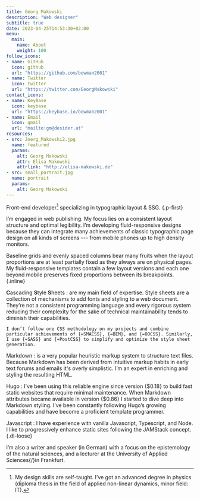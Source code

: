 ```yaml
---
title: Georg Makowski
description: "Web designer"
subtitle: true
date: 2023-04-25T14:53:30+02:00
menu:
  main:
    name: About
    weight: 100
follow_icons:
- name: GitHub
  icon: github
  url: "https://github.com/bowman2001"
- name: Twitter
  icon: twitter
  url: "https://twitter.com/GeorgMakowski"
contact_icons:
- name: KeyBase
  icon: keybase
  url: "https://keybase.io/bowman2001"
- name: Email
  icon: gmail
  url: "mailto:gm@desider.at"
resources:
- src: Joerg_Makowski2.jpg
  name: featured
  params:
    alt: Georg Makowski
    attr: Elisa Makowski
    attrlink: "http://elisa-makowski.de"
- src: small_portrait.jpg
  name: portrait
  params:
    alt: Georg Makowski
---
```


Front-end developer[^1] specializing in typographic layout & SSG.
{.p-first}
<!--more-->

I’m engaged in web publishing. My focus lies on a consistent layout structure and optimal legibility. I’m developing fluid-responsive designs because they can integrate many achievements of classic typographic page design on all kinds of screens --- from mobile phones up to high density monitors.

Baseline grids and evenly spaced columns bear many fruits when the layout proportions are at least partially fixed as they always are on physical pages. My fluid-responsive templates contain a few layout versions and each one beyond mobile preserves fixed proportions between its breakpoints.
{.inline}

[^1]: My design skills are self-taught. I’ve got an advanced degree in physics (diploma thesis in the field of applied non-linear dynamics, minor field: IT).

**C**ascading **S**tyle **S**heets
: are my main field of expertise. Style sheets are a collection of mechanisms to add fonts and styling to a web document. They’re not a consistent programming language and every rigorous system reducing their complexity for the sake of technical maintainability tends to diminish their capabilities.

    I don’t follow one CSS methodology on my projects and combine particular achievements of {=SMACSS}, {=BEM}, and {=OOCSS}. Similarly, I use {=SASS} and {=PostCSS} to simplify and optimize the style sheet generation.

Markdown
: is a very popular heuristic markup system to structure text files. Because Markdown has been derived from intuitive markup habits in early text forums and emails it's overly simplistic. I’m an expert in enriching and styling the resulting HTML.

Hugo
: I’ve been using this reliable engine since version {$0.18} to build fast static websites that require minimal maintenance. When Markdown attributes became available in version {$0.86} I started to dive deep into Markdown styling. I’ve been constantly following Hugo’s growing capabilities and have become a proficient template programmer.

Javascript
: I have experience with vanilla Javascript, Typescript, and Node. I like to progressively enhance static sites following the JAMStack concept.  
{.dl-loose}

I’m also a writer and speaker (in German) with a focus on the epistemology of the natural sciences, and a lecturer at the University of Applied Sciences{/}in Frankfurt.
